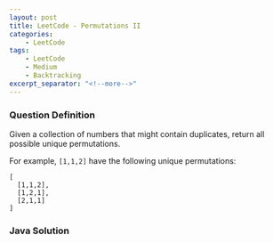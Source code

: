 ```yaml
---
layout: post
title: LeetCode - Permutations II
categories:
    - LeetCode
tags:
    - LeetCode
    - Medium
    - Backtracking
excerpt_separator: "<!--more-->"
---
```


### Question Definition
Given a collection of numbers that might contain duplicates, return all possible unique permutations.
<!--more-->

For example,
`[1,1,2]` have the following unique permutations:
```
[
  [1,1,2],
  [1,2,1],
  [2,1,1]
]
```
### Java Solution
```java
```